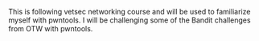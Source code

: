 This is following vetsec networking course and will be used to familiarize myself with pwntools. I will be challenging some of the Bandit challenges from OTW with pwntools.
